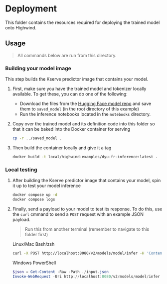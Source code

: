 # Deployment

This folder contains the resources required for deploying the trained model onto Highwind.

## Usage

> All commands below are run from this directory.

### Building your model image

This step builds the Kserve predictor image that contains your model.

1. First, make sure you have the trained model and tokenizer locally available. To get these, you can do one of the following:
    - Download the files from the [Hugging Face model repo](https://huggingface.co/MelioAI/dyu-fr-t5-small) and save them to `saved_model` (in the root directory of this example)
    - Run the inference notebooks located in the `notebooks` directory.

1. Copy over the trained model and its definition code into this folder so that it can be baked into the Docker container for serving

    ```bash
    cp -r ../saved_model .
    ```

1. Then build the container locally and give it a tag

    ```bash
    docker build -t local/highwind-examples/dyu-fr-inference:latest .
    ```

### Local testing

1. After building the Kserve predictor image that contains your model, spin it up to test your model inference

    ```bash
    docker compose up -d
    docker compose logs
    ```

1. Finally, send a payload to your model to test its response. To do this, use the `curl` cmmand to send a `POST` request with an example JSON payload.

    > Run this from another terminal (remember to navigate to this folder first)

    Linux/Mac Bash/zsh

    ```bash
    curl -X POST http://localhost:8080/v2/models/model/infer -H 'Content-Type: application/json' -d @./input.json
    ```

    Windows PowerShell

    ```PowerShell
    $json = Get-Content -Raw -Path ./input.json
    Invoke-WebRequest -Uri http://localhost:8080/v2/models/model/infer -Method Post -ContentType 'application/json' -Body $json
    ```
